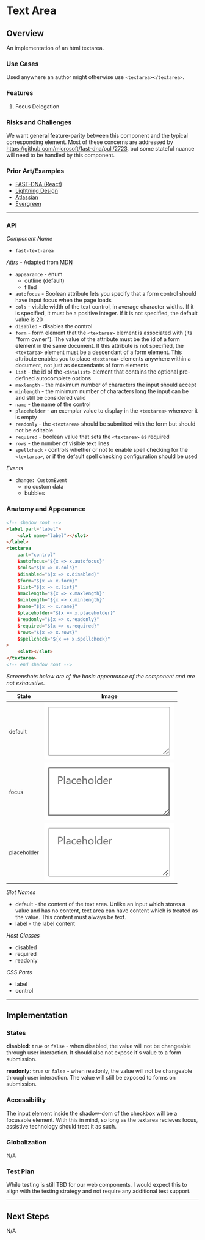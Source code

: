 # Text Area

## Overview

An implementation of an html textarea.

### Use Cases

Used anywhere an author might otherwise use `<textarea></textarea>`.

### Features

1. Focus Delegation

### Risks and Challenges

We want general feature-parity between this component and the typical corresponding element. Most of these concerns are addressed by https://github.com/microsoft/fast-dna/pull/2723, but some stateful nuance will need to be handled by this component.

### Prior Art/Examples

- [FAST-DNA (React)](https://explore.fast.design/components/text-area)
- [Lightning Design](https://www.lightningdesignsystem.com/components/textarea/)
- [Atlassian](https://atlaskit.atlassian.com/packages/core/textarea)
- [Evergreen](https://evergreen.segment.com/components/textarea/)

---

### API

*Component Name*
- `fast-text-area`

*Attrs* - Adapted from [MDN](https://developer.mozilla.org/en-US/docs/Web/HTML/Element/textarea)
- `appearance` - enum
  - outline (default)
  - filled
- `autofocus` -  Boolean attribute lets you specify that a form control should have input focus when the page loads
- `cols` - visible width of the text control, in average character widths. If it is specified, it must be a positive integer. If it is not specified, the default value is 20
- `disabled` - disables the control
- `form` - form element that the `<textarea>` element is associated with (its "form owner"). The value of the attribute must be the id of a form element in the same document. If this attribute is not specified, the `<textarea>` element must be a descendant of a form element. This attribute enables you to place `<textarea>` elements anywhere within a document, not just as descendants of form elements
- `list` - the id of the `<datalist>` element that contains the optional pre-defined autocomplete options
- `maxlength`	- the maximum number of characters the input should accept
- `minlength` -	the minimum number of characters long the input can be and still be considered valid
- `name` - the name of the control
- `placeholder` - an exemplar value to display in the `<textarea>` whenever it is empty
- `readonly` - the `<textarea>` should be submitted with the form but should not be editable.
- `required` - boolean value that sets the `<textarea>` as required
- `rows` - the number of visible text lines
- `spellcheck` - controls whether or not to enable spell checking for the `<textarea>`, or if the default spell checking configuration should be used

*Events*
- `change: CustomEvent`
  - no custom data
  - bubbles

### Anatomy and Appearance

```HTML
<!-- shadow root -->
<label part="label">
    <slot name="label"></slot>
</label>
<textarea
    part="control"
    $autofocus="${x => x.autofocus}"
    $cols="${x => x.cols}"
    $disabled="${x => x.disabled}"
    $form="${x => x.form}"
    $list="${x => x.list}"
    $maxlength="${x => x.maxlength}"
    $minlength="${x => x.minlength}"
    $name="${x => x.name}"
    $placeholder="${x => x.placeholder}"
    $readonly="${x => x.readonly}"
    $required="${x => x.required}"
    $rows="${x => x.rows}"
    $spellcheck="${x => x.spellcheck}"
>
    <slot></slot>
</textarea>
<!-- end shadow root -->
```


*Screenshots below are of the basic appearance of the component and are not exhaustive.*

| State | Image |
| ----- | ----- |
| default | ![](./images/text-area.png) |
| focus | ![](./images/text-area-focus.png)
| placeholder | ![](./images/text-area-placeholder.png)

*Slot Names*
- default - the content of the text area. Unlike an input which stores a value and has no content, text area can have content which is treated as the value. This content must always be text.
- label - the label content

*Host Classes*
- disabled
- required
- readonly

*CSS Parts*
- label
- control

---

## Implementation

### States

**disabled**: `true` or `false` - when disabled, the value will not be changeable through user interaction. It should also not expose it's value to a form submission.

**readonly**: `true` or `false` - when readonly, the value will not be changeable through user interaction. The value will still be exposed to forms on submission.

### Accessibility

The input element inside the shadow-dom of the checkbox will be a focusable element. With this in mind, so long as the textarea recieves focus, assistive technology should treat it as such.

### Globalization
N/A

### Test Plan

While testing is still TBD for our web components, I would expect this to align with the testing strategy and not require any additional test support.

---

## Next Steps
N/A
